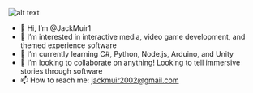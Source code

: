 ![alt text](introGIF.gif)

- 👋 Hi, I’m @JackMuir1
- 👀 I’m interested in interactive media, video game development, and themed experience software
- 🌱 I’m currently learning C#, Python, Node.js, Arduino, and Unity
- 💞️ I’m looking to collaborate on anything! Looking to tell immersive stories through software
- 📫 How to reach me: jackmuir2002@gmail.com
